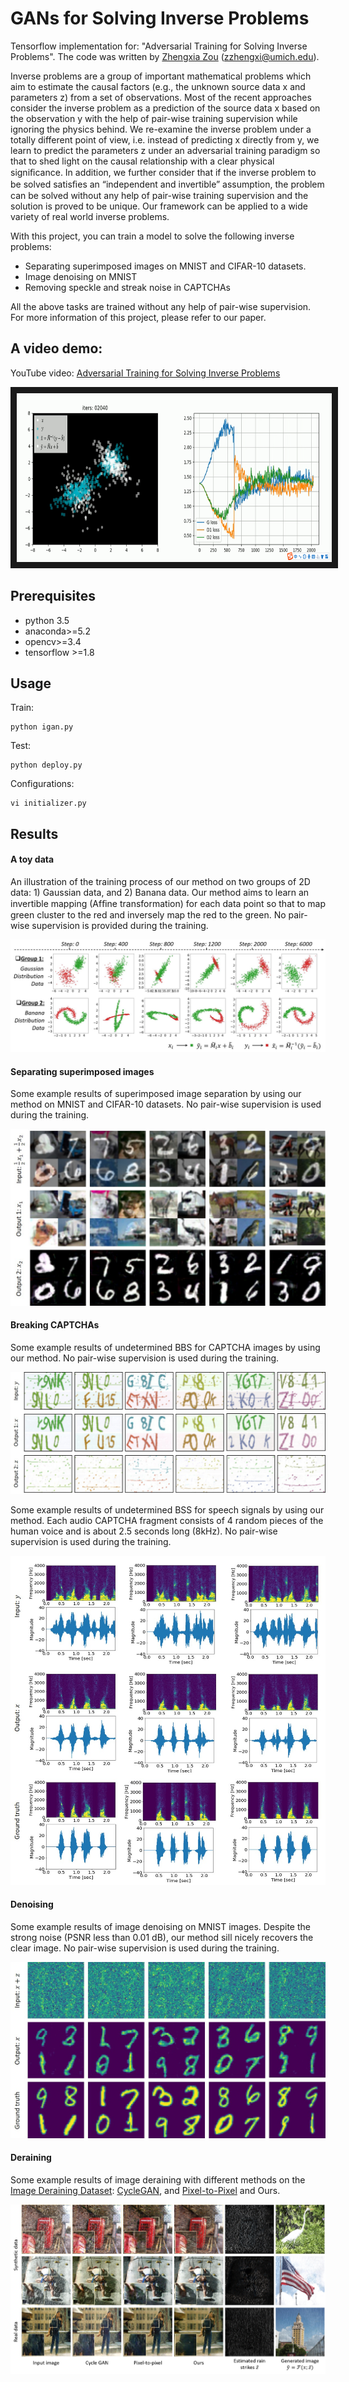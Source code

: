 # GANs for Solving Inverse Problems
Tensorflow implementation for: "Adversarial Training for Solving Inverse Problems". The code was written by [Zhengxia Zou](http://www-personal.umich.edu/~zzhengxi/) (zzhengxi@umich.edu).

Inverse problems are a group of important mathematical problems which aim to estimate the causal factors (e.g., the unknown source data x and parameters z) from a set of observations. Most of the recent approaches consider the inverse problem as a prediction of the source data x based on the observation y with the help of pair-wise training supervision while ignoring the physics behind. We re-examine the inverse problem under a totally different point of view, i.e. instead of predicting x directly from y, we learn to predict the parameters z under an adversarial training paradigm so that to shed light on the causal relationship with a clear physical signiﬁcance. In addition, we further consider that if the inverse problem to be solved satisﬁes an “independent and invertible” assumption, the problem can be solved without any help of pair-wise training supervision and the solution is proved to be unique. Our framework can be applied to a wide variety of real world inverse problems.

With this project, you can train a model to solve the following inverse problems:
- Separating superimposed images on MNIST and CIFAR-10 datasets.
- Image denoising on MNIST
- Removing speckle and streak noise in CAPTCHAs

All the above tasks are trained without any help of pair-wise supervision. For more information of this project, please refer to our paper.



## A video demo:
YouTube video: [Adversarial Training for Solving Inverse Problems](https://www.youtube.com/watch?v=_F8-cyTPENw)

<a href="http://www.youtube.com/watch?feature=player_embedded&v=_F8-cyTPENw
" target="_blank"><img src="video-demo.png" 
alt="IMAGE ALT TEXT HERE" width="720" height="270" border="10" /></a>


## Prerequisites

- python 3.5
- anaconda>=5.2
- opencv>=3.4
- tensorflow >=1.8


## Usage

Train:

```
python igan.py
```

Test:

```
python deploy.py 
```

Configurations:

```
vi initializer.py 
```

## Results

#### A toy data

An illustration of the training process of our method on two groups of 2D data: 1) Gaussian data, and 2) Banana data. Our method aims to learn an invertible mapping (Afﬁne transformation) for each data point so that to map green cluster to the red and inversely map the red to the green.  No pair-wise supervision is provided during the training.

![](results-toy-example.jpg)



#### Separating superimposed images

Some example results of superimposed image separation by using our method on MNIST and CIFAR-10 datasets. No pair-wise supervision is used during the training.

![](results-unmixing.jpg)



#### Breaking CAPTCHAs

Some example results of undetermined BBS for CAPTCHA images by using our method. No pair-wise supervision is used during the training.

![](results-captcha.jpg)



Some example results of undetermined BSS for speech signals by using our method. Each audio CAPTCHA fragment consists of 4 random pieces of the human voice and is about 2.5 seconds long (8kHz). No pair-wise supervision is used during the training.

![](results-audio.jpg)



#### Denoising

Some example results of image denoising on MNIST images. Despite the strong noise (PSNR less than 0.01 dB), our method sill nicely recovers the clear image. No pair-wise supervision is used during the training.

![](results-denoising.jpg)



#### Deraining

Some example results of image deraining with different methods on the [Image Deraining Dataset](https://arxiv.org/abs/1701.05957): [CycleGAN](https://github.com/junyanz/CycleGAN), and [Pixel-to-Pixel](https://github.com/phillipi/pix2pix) and Ours.

![](results-derain.jpg)
